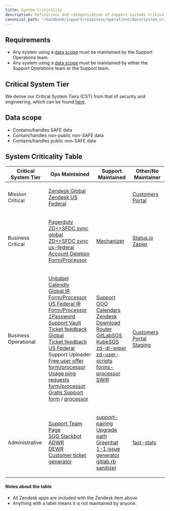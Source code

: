 ```yaml
---
title: System Criticality
description: Definitions and categorization of Support systems criticality
canonical_path: "/handbook/support/readiness/operations/docs/system_criticality"
---
```


## Requirements

- Any system using a
  <i class="fas fa-star fa-fw" style="color:rgb(255,0,0);"></i>
  [data scope](#data-scope) must be maintained by the Support Operations team.
- Any system using a
  <i class="fas fa-square fa-fw" style="color:rgb(204,204,0);"></i>
  [data scope](#data-scope) must be maintained by either the Support Operations
  team or the Support team.

## Critical System Tier

We derive our Critical System Tiers (CST) from that of security and engineering,
which can be found
[here](/handbook/security/security-assurance/security-risk/storm-program/critical-systems.html#determining-critical-system-tiers).

## Data scope

- <i class="fas fa-star fa-fw" style="color:rgb(255,0,0);"></i> Contains/handles
  SAFE data
- <i class="fas fa-square fa-fw" style="color:rgb(204,204,0);"></i>
  Contain/handles non-public non-SAFE data
- <i class="fas fa-circle fa-fw" style="color:rgb(0,255,0);"></i>
  Contains/handles public non-SAFE data

## System Criticality Table

<table>
  <thead>
    <tr>
      <th>Critical System Tier</th>
      <th>Ops Maintained</th>
      <th>Support Maintained</th>
      <th>Other/No Maintainer</th>
    </tr>
  </thead>
  <tbody>
    <tr>
      <td>Mission Critical</td>
      <td>
        <ul style='list-style: none; padding-left: 0px;'>
          <li>
            <i class="fas fa-star fa-fw" style="color:rgb(255,0,0);"></i>
            <a href='https://gitlab.zendesk.com' target='_blank'>Zendesk Global</a>
          </li>
          <li>
            <i class="fas fa-star fa-fw" style="color:rgb(255,0,0);"></i>
            <a href='https://gitlab-federal-support.zendesk.com' target='_blank'>Zendesk US Federal</a>
          </li>
        </ul>
      </td>
      <td>
      </td>
      <td>
        <ul style='list-style: none; padding-left: 0px;'>
          <li>
            <i class="fas fa-star fa-fw" style="color:rgb(255,0,0);"></i>
            <a href='https://customers.gitlab.com/' target='_blank'>Customers Portal</a>
          </li>
        </ul>
      </td>
    </tr>
    <tr>
      <td>Business Critical</td>
      <td>
        <ul style='list-style: none; padding-left: 0px;'>
          <li>
            <i class="fas fa-square fa-fw" style="color:rgb(204,204,0);"></i>
            <a href='https://gitlab.pagerduty.com/' target='_blank'>Pagerduty</a>
          </li>
          <li>
            <i class="fas fa-star fa-fw" style="color:rgb(255,0,0);"></i>
            <a href='https://gitlab.com/gitlab-com/support/support-ops/zendesk-global/zd-sfdc-sync-global' target='_blank'>ZD<>SFDC sync global</a>
          </li>
          <li>
            <i class="fas fa-star fa-fw" style="color:rgb(255,0,0);"></i>
            <a href='https://gitlab.com/gitlab-com/support/support-ops/zendesk-us-federal/zd-sfdc-sync-us-federal' target='_blank'>ZD<>SFDC sync us-federal</a>
          </li>
          <li>
            <i class="fas fa-square fa-fw" style="color:rgb(204,204,0);"></i>
            <a href='https://gitlab.com/gitlab-com/support/support-ops/forms/account-deletion' target='_blank'>Account Deletion Form/Processor</a>
          </li>
        </ul>
      </td>
      <td>
        <ul style='list-style: none; padding-left: 0px;'>
          <li>
            <i class="fas fa-star fa-fw" style="color:rgb(255,0,0);"></i>
            <a href='https://gitlab.com/gitlab-com/support/toolbox/mechanizer' target='_blank'>Mechanizer</a>
          </li>
        </ul>
      </td>
      <td>
        <ul style='list-style: none; padding-left: 0px;'>
          <li>
            <i class="fas fa-square fa-fw" style="color:rgb(204,204,0);"></i>
            <a href='https://status.io/' target='_blank'>Status.io</a>
          </li>
          <li>
            <i class="fas fa-square fa-fw" style="color:rgb(204,204,0);"></i>
            <a href='https://zapier.com/' target='_blank'>Zapier</a>
          </li>
        </ul>
      </td>
    </tr>
    <tr>
      <td>Business Operational</td>
      <td>
        <ul style='list-style: none; padding-left: 0px;'>
          <li>
            <i class="fas fa-star fa-fw" style="color:rgb(255,0,0);"></i>
            <a href='https://gitlab.unbabel.com/' target='_blank'>Unbabel</a>
          </li>
          <li>
            <i class="fas fa-square fa-fw" style="color:rgb(204,204,0);"></i>
            <a href='https://calendly.com/' target='_blank'>Calendly</a>
          </li>
          <li>
            <i class="fas fa-star fa-fw" style="color:rgb(255,0,0);"></i>
            <a href='https://gitlab.com/gitlab-com/support/support-ops/other-software/lnr-ir-processor' target='_blank'>Global IR Form/Processor</a>
          </li>
          <li>
            <i class="fas fa-star fa-fw" style="color:rgb(255,0,0);"></i>
            <a href='https://gitlab.com/gitlab-com/support/support-ops/other-software/lnr-ir-processor-us-federal' target='_blank'>US Federal IR Form/Processor</a>
          </li>
          <li>
            <i class="fas fa-square fa-fw" style="color:rgb(204,204,0);"></i>
            <a href='https://gitlab.1password.com/' target='_blank'>1Password Support Vault</a>
          </li>
          <li>
            <i class="fas fa-star fa-fw" style="color:rgb(255,0,0);"></i>
            <a href='https://zapier.com/' target='_blank'>Ticket feedback Global</a>
          </li>
          <li>
            <i class="fas fa-star fa-fw" style="color:rgb(255,0,0);"></i>
            <a href='https://gitlab.com/gitlab-com/support/support-ops/forms/us-federal-customer-feedback' target='_blank'>Ticket feedback US Federal</a>
          </li>
          <li>
            <i class="fas fa-star fa-fw" style="color:rgb(255,0,0);"></i>
            Support Uploader
          </li>
          <li>
            <i class="fas fa-square fa-fw" style="color:rgb(204,204,0);"></i>
            <a href='https://gitlab.com/gitlab-com/support/support-ops/other-software/free-user-offer-processor' target='_blank'>Free user offer form/processor</a>
          </li>
          <li>
            <i class="fas fa-square fa-fw" style="color:rgb(204,204,0);"></i>
            <a href='https://gitlab.com/support/usage-ping-request' target='_blank'>Usage ping requests form/processor</a>
          </li>
          <li>
            <i class="fas fa-star fa-fw" style="color:rgb(255,0,0);"></i>
            <a href='https://gitlab.com/gitlab-com/support/support-ops/zendesk-global/gratis-support-requests/-/issues' target='_blank'>Gratis Support</a>
            <a href='https://gitlab.com/gitlab-com/support/support-ops/forms/gratis-support-request-form' target='_blank'>form</a> / <a href='https://gitlab.com/gitlab-com/support/support-ops/zendesk-global/gratis-support-requests/' target='_blank'>processor</a>
          </li>
        </ul>
      </td>
      <td>
        <ul style='list-style: none; padding-left: 0px;'>
          <li>
            <i class="fas fa-square fa-fw" style="color:rgb(204,204,0);"></i>
            <a href='https://gitlab.com/gitlab-com/support/toolbox/support-calendar' target='_blank'>Support OOO Calendars</a>
          </li>
          <li>
            <i class="fas fa-circle fa-fw" style="color:rgb(0,255,0);"></i>
            <a href='https://gitlab.com/gitlab-com/support/toolbox/zd-dl-router' target='_blank'>Zendesk Download Router</a>
          </li>
          <li>
            <i class="fas fa-circle fa-fw" style="color:rgb(0,255,0);"></i>
            <a href='https://gitlab.com/gitlab-com/support/toolbox/gitlabsos' target='_blank'>GitLabSOS</a>
          </li>
          <li>
            <i class="fas fa-circle fa-fw" style="color:rgb(0,255,0);"></i>
            <a href='https://gitlab.com/gitlab-com/support/toolbox/kubesos' target='_blank'>KubeSOS</a>
          </li>
          <li>
            <i class="fas fa-circle fa-fw" style="color:rgb(0,255,0);"></i>
            <a href='https://gitlab.com/gitlab-com/support/toolbox/zd-dl-wiper' target='_blank'>zd-dl-wiper</a>
          </li>
          <li>
            <i class="fas fa-circle fa-fw" style="color:rgb(0,255,0);"></i>
            <a href='https://gitlab.com/gitlab-com/support/toolbox/zd-user-scripts' target='_blank'>zd-user-scripts</a>
          </li>
          <li>
            <i class="fas fa-circle fa-fw" style="color:rgb(0,255,0);"></i>
            <a href='https://gitlab.com/gitlab-com/support/toolbox/forms_processor/' target='_blank'>forms-processor</a>
          </li>
          <li>
            <i class="fas fa-square fa-fw" style="color:rgb(204,204,0);"></i>
            <a href='https://gitlab.com/gitlab-com/support/readiness/support-week-in-review' target='_blank'>SWIR</a>
          </li>
        </ul>
      </td>
      <td>
        <ul style='list-style: none; padding-left: 0px;'>
          <li>
            <i class="fas fa-square fa-fw" style="color:rgb(204,204,0);"></i>
            <a href='https://customers.staging.gitlab.com/' target='_blank'>Customers Portal Staging</a>
          </li>
        </ul>
      </td>
    </tr>
    <tr>
      <td>Administrative</td>
      <td>
        <ul style='list-style: none; padding-left: 0px;'>
          <li>
            <i class="fas fa-square fa-fw" style="color:rgb(204,204,0);"></i>
            <a href='https://gitlab.com/gitlab-com/support/team' target='_blank'>Support Team Page</a>
          </li>
          <li>
            <i class="fas fa-circle fa-fw" style="color:rgb(0,255,0);"></i>
            <a href='https://gitlab.com/gitlab-com/support/support-ops/other-software/sgg-slackbot' target='_blank'>SGG Slackbot</a>
          </li>
          <li>
            <i class="fas fa-square fa-fw" style="color:rgb(204,204,0);"></i>
            <a href='https://gitlab.com/gitlab-com/support/toolbox/adwr' target='_blank'>ADWR</a>
          </li>
          <li>
            <i class="fas fa-square fa-fw" style="color:rgb(204,204,0);"></i>
            <a href='https://gitlab.com/gitlab-com/support/toolbox/dewr' target='_blank'>DEWR</a>
          </li>
          <li>
            <i class="fas fa-square fa-fw" style="color:rgb(204,204,0);"></i>
            <a href='https://gitlab.com/gitlab-com/support/support-ops/forms/customer-ticket-generator' target='_blank'>Customer ticket generator</a>
          </li>
        </ul>
      </td>
      <td>
        <ul style='list-style: none; padding-left: 0px;'>
          <li>
            <i class="fas fa-circle fa-fw" style="color:rgb(0,255,0);"></i>
            <a href='https://gitlab.com/gitlab-com/support/support-pairing' target='_blank'>support-pairing</a>
          </li>
          <li>
            <i class="fas fa-circle fa-fw" style="color:rgb(0,255,0);"></i>
            <a href='https://gitlab.com/gitlab-com/support/toolbox/upgrade-path' target='_blank'>Upgrade path</a>
          </li>
          <li>
            <i class="fas fa-circle fa-fw" style="color:rgb(0,255,0);"></i>
            <a href='https://gitlab.com/gitlab-com/support/toolbox/greenhat' target='_blank'>Greenhat</a>
          </li>
          <li>
            <i class="fas fa-square fa-fw" style="color:rgb(204,204,0);"></i>
            <a href='https://gitlab.com/gitlab-com/support/toolbox/1-1-issue-generator' target='_blank'>1-1 issue generator</a>
          </li>
          <li>
            <i class="fas fa-circle fa-fw" style="color:rgb(0,255,0);"></i>
            <a href='https://gitlab.com/gitlab-com/support/toolbox/gitlabrb_sanitizer' target='_blank'>gitlab.rb sanitizer</a>
          </li>
        </ul>
      </td>
      <td>
        <ul style='list-style: none; padding-left: 0px;'>
          <li>
            <i class="fas fa-circle fa-fw" style="color:rgb(0,255,0);"></i>
            <a href='https://gitlab.com/gitlab-com/support/toolbox/fast-stats' target='_blank'>fast-stats</a>
          </li>
        </ul>
      </td>
    </tr>
  </tbody>
</table>

#### Notes about the table

- All Zendesk apps are included with the Zendesk item above
- Anything with a
  <i class="fas fa-exclamation-circle fa-fw" style="color:rgb(128,128,128);"></i>
  label means it is not maintained by anyone.

